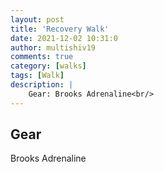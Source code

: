 ```yaml
---
layout: post
title: 'Recovery Walk'
date: 2021-12-02 10:31:0
author: multishiv19
comments: true
category: [walks]
tags: [Walk]
description: |
    Gear: Brooks Adrenaline<br/>
---
```


## Gear
Brooks Adrenaline



<div width='100%' class='strava-embed-placeholder' data-embed-type='activity' data-embed-id='6331684499'></div>
<script src='https://strava-embeds.com/embed.js'></script>
